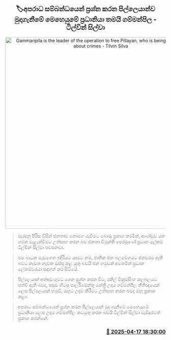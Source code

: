<p align='center'><b><h2 align='center' title='Gammanpila is the leader of the operation to free Pillayan, who is being questioned about crimes - Tilvin Silva'>🏷අපරාධ සම්බන්ධයෙන් ප්‍රශ්න කරන පිල්ලෙයාන්ව මුදාගැනීමේ මෙහෙයුමේ ප්‍රධානියා තමයි ගම්මන්පිල - ටිල්වින් සිල්වා</h2></b></p>
<p align='center'><img src='https://helakuru.sgp1.cdn.digitaloceanspaces.com/esana/images/lib/tilvin-silva-parliment.jpg' width='600' alt='Gammanpila is the leader of the operation to free Pillayan, who is being questioned about crimes - Tilvin Silva'></p>

> පැරදුනු පිරිස විසින් ජනතාව නොමග යැවීමට බොරු ප්‍රකාශ කරමින්, ආණ්ඩුව යන ගමන වැළැක්වීමට උත්සාහ කරන බව ජනතා විමුක්ති පෙරමුණේ ප්‍රධාන ලේකම් ටිල්වින් සිල්වා පවසනවා.

> එම බාධක මැඩගෙන ඉදිරියට යාමට නම්, ජාතික ජන බලවේගයට ජනවරම ඇති බවට නැවත නැවත ඔප්පු කළ යුතු බවයි ජන හමුවක් අමතමින් ප්‍රධාන ලේකම්වරයා සඳහන් කර සිටියේ.

> පිල්ලෙයාන් අත්අඩංගුවට ගෙන ප්‍රශ්න කරන විට, රනිල් වික්‍රමසිංහ කලබලයට පත්වී ඇති බවද, පසුව හිටපු පාර්ලිමේන්තු මන්ත්‍රී උදය ගම්මන්පිල නීතීඥයෙක් ලෙස පිල්ලෙයාන් හමුවී, ඔහුට උදව් කිරීමට උත්සාහ කරන බවද ඔහු ප්‍රකාශ කළා.

> අපරාධ සම්බන්ධයෙන් ප්‍රශ්න කරන පිල්ලෙයාන් මුදා ගැනීමේ මෙහෙයුමේ ප්‍රධානියා ලෙස උදය ගම්මන්පිල කටයුතු කරන බවයි ටිල්වින් සිල්වා වැඩිදුරටත් ප්‍රකාශ කරන්නේ.



<h3 align='right'><a href='https://www.helakuru.lk/esana/p/109286/'>📅 2025-04-17 18:30:00</a></h3>
